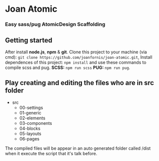 # Joan Atomic
### Easy sass/pug AtomicDesign Scaffolding

## Getting started

After install **node.js**, **npm** & **git**. Clone this project to your machine (via cmd):
`git clone https://github.com/joanfornis/joan-atomic.git`,
Install dependences of this project: `npm install` and use these commands to compile scss and pug. **SCSS:** `npm run scss`  **PUG:** `npm run pug`.

## Play creating and editing the files who are in **src** folder

* src
  * 00-settings
  * 01-generic
  * 02-elements
  * 03-components
  * 04-blocks
  * 05-layouts
  * 06-pages

The compiled files will be appear in an auto generated folder called /dist when it execute the script that it's talk before.
